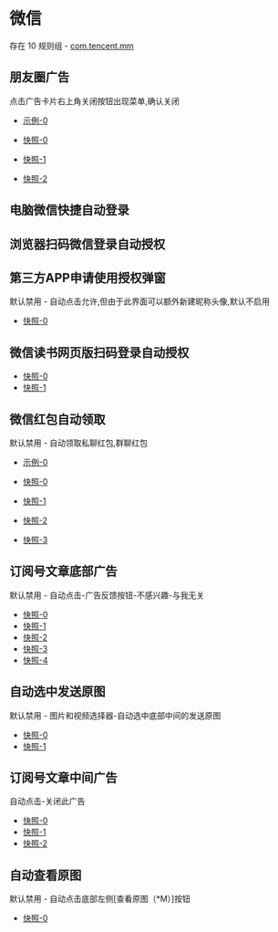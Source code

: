 # 微信

存在 10 规则组 - [com.tencent.mm](/src/apps/com.tencent.mm.ts)

## 朋友圈广告

点击广告卡片右上角关闭按钮出现菜单,确认关闭

- [示例-0](https://github.com/gkd-kit/subscription/assets/38517192/c9ae4bba-a748-4755-b5e4-c7ad3d489a79)

- [快照-0](https://gkd-kit.gitee.io/import/12642588)
- [快照-1](https://gkd-kit.gitee.io/import/12663984)
- [快照-2](https://gkd-kit.gitee.io/import/12642584)

## 电脑微信快捷自动登录

## 浏览器扫码微信登录自动授权

## 第三方APP申请使用授权弹窗

默认禁用 - 自动点击允许,但由于此界面可以额外新建昵称头像,默认不启用

- [快照-0](https://gkd-kit.gitee.io/import/12663602)

## 微信读书网页版扫码登录自动授权

- [快照-0](https://gkd-kit.songe.li/import/12506197)
- [快照-1](https://gkd-kit.songe.li/import/12506201)

## 微信红包自动领取

默认禁用 - 自动领取私聊红包,群聊红包

- [示例-0](https://github.com/gkd-kit/subscription/assets/38517192/32cfda78-b2e1-456c-8d85-bfb2bc4683aa)

- [快照-0](https://gkd-kit.gitee.io/import/12567696)
- [快照-1](https://gkd-kit.gitee.io/import/12567697)
- [快照-2](https://gkd-kit.gitee.io/import/12567698)
- [快照-3](https://gkd-kit.gitee.io/import/12567637)

## 订阅号文章底部广告

默认禁用 - 自动点击-广告反馈按钮-不感兴趣-与我无关

- [快照-0](https://gkd-kit.gitee.io/import/12642232)
- [快照-1](https://gkd-kit.gitee.io/import/12646837)
- [快照-2](https://gkd-kit.gitee.io/import/12678937)
- [快照-3](https://gkd-kit.gitee.io/import/12642234)
- [快照-4](https://gkd-kit.gitee.io/import/12642238)

## 自动选中发送原图

默认禁用 - 图片和视频选择器-自动选中底部中间的发送原图

- [快照-0](https://gkd-kit.gitee.io/import/12686641)
- [快照-1](https://gkd-kit.gitee.io/import/12686640)

## 订阅号文章中间广告

自动点击-关闭此广告

- [快照-0](https://gkd-kit.gitee.io/import/12700183)
- [快照-1](https://gkd-kit.gitee.io/import/12701503)
- [快照-2](https://gkd-kit.gitee.io/import/12700191)

## 自动查看原图

默认禁用 - 自动点击底部左侧[查看原图（*M）]按钮

- [快照-0](https://gkd-kit.gitee.io/import/12706944)
